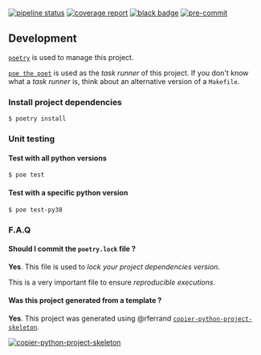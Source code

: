 #

[![pipeline status](https://gitlab.com/riton/flask-fernet-cookies-session/badges/develop/pipeline.svg)](https://gitlab.com/riton/flask-fernet-cookies-session/-/commits/develop)
[![coverage report](https://gitlab.com/riton/flask-fernet-cookies-session/badges/develop/coverage.svg)](https://gitlab.com/riton/flask-fernet-cookies-session/-/commits/develop)
[![black badge](https://img.shields.io/badge/code%20style-black-000000.svg)](https://img.shields.io/badge/code%20style-black-000000.svg)
[![pre-commit](https://img.shields.io/badge/pre--commit-enabled-brightgreen?logo=pre-commit&logoColor=white)](https://github.com/pre-commit/pre-commit)

## Development

[`poetry`](https://python-poetry.org/) is used to manage this project.

[`poe the poet`](https://github.com/nat-n/poethepoet) is used as the _task runner_ of this project. If you don't know what a _task runner_ is, think about an alternative version of a `Makefile`.

### Install project dependencies

```
$ poetry install
```

### Unit testing

#### Test with all python versions

```
$ poe test
```

#### Test with a specific python version

```
$ poe test-py38
```

### F.A.Q

#### Should I commit the `poetry.lock` file ?

**Yes**. This file is used to _lock your project dependencies version_.

This is a very important file to ensure _reproducible executions_.

#### Was this project generated from a template ?

**Yes**. This project was generated using @rferrand [`copier-python-project-skeleton`](https://gitlab.in2p3.fr/rferrand/copier-python-project-skeleton).

[![copier-python-project-skeleton](https://gitlab.in2p3.fr/uploads/-/system/project/avatar/16610/python_copier.png?width=48)](https://gitlab.in2p3.fr/rferrand/copier-python-project-skeleton)

